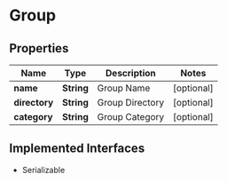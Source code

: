 

# Group

## Properties

Name | Type | Description | Notes
------------ | ------------- | ------------- | -------------
**name** | **String** | Group Name |  [optional]
**directory** | **String** | Group Directory |  [optional]
**category** | **String** | Group Category |  [optional]


## Implemented Interfaces

* Serializable


